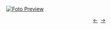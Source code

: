 [![Foto Preview](preview/n345.avif)](https://20essentials.github.io/project-000-345)

<div align="center" style="display: flex; justify-content: center;">
  <a  href="https://github.com/20essentials/project-000-344" target="_blank">&#8592;</a>
  &nbsp;&nbsp;
  <a  href="https://github.com/20essentials/project-000-346" target="_blank">&#8594;</a>
</div>
